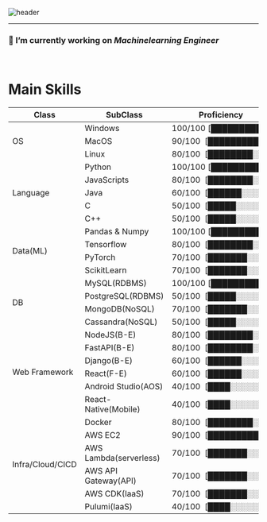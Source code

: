 ![header](https://capsule-render.vercel.app/api?type=transparent&color=auto&height=300&section=header&text=Joey%20Kim&desc=Software%20Engineer&fontSize=90&fontAlignY=40&descSize=30&descAlign=80)


---

### 🔭 I’m currently working on _Machinelearning Engineer_ 

</br>

# Main Skills
<table>
    <thead>
        <tr>
            <th>Class</th>
            <th>SubClass</th>
            <th>Proficiency</th>
        </tr>
    </thead>
    <tbody>
        <tr>
            <td rowspan=3>OS</td>
            <td>Windows</td>
            <td>100/100&nbsp;[██████████]</td>
        </tr>
        <tr>
            <td>MacOS</td>
            <td>90/100&nbsp;&nbsp;[█████████░]</td>
        </tr>
        <tr>
            <td>Linux</td>
            <td>80/100&nbsp;&nbsp;[████████░░]</td>
        </tr>
        <tr>
            <td rowspan=5>Language</td>
            <td>Python</td>
            <td>100/100&nbsp;[██████████]</td>
        </tr>
        <tr>
            <td>JavaScripts</td>
            <td>80/100&nbsp;&nbsp;[████████░░]</td>
        </tr>
        <tr>
            <td>Java</td>
            <td>60/100&nbsp;&nbsp;[██████░░░░]</td>
        </tr>
        <tr>
            <td>C</td>
            <td>50/100&nbsp;&nbsp;[█████░░░░░]</td>
        </tr>
        <tr>
            <td>C++</td>
            <td>50/100&nbsp;&nbsp;[█████░░░░░]</td>
        </tr>
        <tr>
            <td rowspan=4>Data(ML)</td>
            <td>Pandas & Numpy</td>
            <td>100/100&nbsp;[██████████]</td>
        </tr>
        <tr>
            <td>Tensorflow</td>
            <td>80/100&nbsp;&nbsp;[████████░░]</td>
        </tr>
        <tr>
            <td>PyTorch</td>
            <td>70/100&nbsp;&nbsp;[███████░░░]</td>
        </tr>
        <tr>
            <td>ScikitLearn</td>
            <td>70/100&nbsp;&nbsp;[███████░░░]</td>
        </tr>
        <tr>
            <td rowspan=4>DB</td>
            <td>MySQL(RDBMS)</td>
            <td>100/100&nbsp;[██████████]</td>
        </tr>
        <tr>
            <td>PostgreSQL(RDBMS)</td>
            <td>50/100&nbsp;&nbsp;[█████░░░░░]</td>
        </tr>
        <tr>
            <td>MongoDB(NoSQL)</td>
            <td>70/100&nbsp;&nbsp;[███████░░░]</td>
        </tr>
        <tr>
            <td>Cassandra(NoSQL)</td>
            <td>50/100&nbsp;&nbsp;[█████░░░░░]</td>
        </tr>
        <tr>
            <td rowspan=6>Web Framework</td>
            <td>NodeJS(B-E)</td>
            <td>80/100&nbsp;&nbsp;[████████░░]</td>
        </tr>
        <tr>
            <td>FastAPI(B-E)</td>
            <td>80/100&nbsp;&nbsp;[████████░░]</td>
        </tr>
        <tr>
            <td>Django(B-E)</td>
            <td>60/100&nbsp;&nbsp;[██████░░░░]</td>
        </tr>
        <tr>
            <td>React(F-E)</td>
            <td>60/100&nbsp;&nbsp;[██████░░░░]</td>
        </tr>
        <tr>
            <td>Android Studio(AOS)</td>
            <td>40/100&nbsp;&nbsp;[████░░░░░░]</td>
        </tr>
        <tr>
            <td>React-Native(Mobile)</td>
            <td>40/100&nbsp;&nbsp;[████░░░░░░]</td>
        </tr>
        <tr>
            <td rowspan=6>Infra/Cloud/CICD</td>
            <td>Docker</td>
            <td>80/100&nbsp;&nbsp;[████████░░]</td>
        </tr>
        <tr>
            <td>AWS EC2</td>
            <td>90/100&nbsp;&nbsp;[█████████░]</td>
        </tr>
        <tr>
            <td>AWS Lambda(serverless)</td>
            <td>70/100&nbsp;&nbsp;[███████░░░]</td>
        </tr>
        <tr>
            <td>AWS API Gateway(API)</td>
            <td>70/100&nbsp;&nbsp;[███████░░░]</td>
        </tr>
        <tr>
            <td>AWS CDK(IaaS)</td>
            <td>70/100&nbsp;&nbsp;[███████░░░]</td>
        </tr>
        <tr>
            <td>Pulumi(IaaS)</td>
            <td>40/100&nbsp;&nbsp;[████░░░░░░]</td>
        </tr>
    </tbody>
</table>
<!--
**hyoj0942/hyoj0942** is a ✨ _special_ ✨ repository because its `README.md` (this file) appears on your GitHub profile.

Here are some ideas to get you started:

- 🔭 I’m currently working on ...
- 🌱 I’m currently learning ...
- 👯 I’m looking to collaborate on ...
- 🤔 I’m looking for help with ...
- 💬 Ask me about ...
- 📫 How to reach me: ...
- 😄 Pronouns: ...
- ⚡ Fun fact: ...
-->
